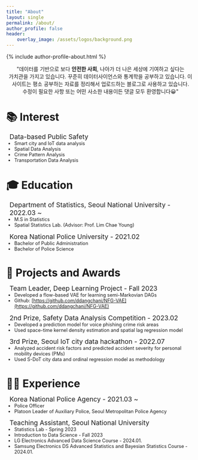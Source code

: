 ```yaml
---
title: "About"
layout: single
permalink: /about/
author_profile: false
header:
    overlay_image: /assets/logos/background.png
---
```

{% include author-profile-about.html %}

<div class="intro">
<p align="center">
"데이터를 기반으로 보다 <span class="word-highlight">안전한 사회</span>, 나아가 더 나은 세상에 기여하고 싶다는 가치관을 가지고 있습니다. 꾸준히 데이터사이언스와 통계학을 공부하고 있습니다. 이 사이트는 평소 공부하는 자료를 정리해서 업로드하는 블로그로 사용하고 있습니다. 수정이 필요한 사항 또는 어떤 사소한 내용이든 댓글 모두 환영합니다😀"
</p>
</div>

# 📚 Interest
## Data-based Public Safety

- Smart city and IoT data analysis
- Spatial Data Analysis
- Crime Pattern Analysis
- Transportation Data Analysis

# 🎓 Education 

## Department of Statistics, Seoul National University - 2022.03 ~
  - M.S in Statistics
  - Spatial Statistics Lab. (Advisor: Prof. Lim Chae Young)


## Korea National Police University - 2021.02
  - Bachelor of Public Administration
  - Bachelor of Police Science

# 🥇 Projects and Awards

## Team Leader, Deep Learning Project - Fall 2023
- Developed a flow-based VAE for learning semi-Markovian DAGs
- Github: [https://github.com/ddangchani/NFG-VAE](https://github.com/ddangchani/NFG-VAE)

## 2nd Prize, Safety Data Analysis Competition - 2023.02
- Developed a prediction model for voice phishing crime risk areas
- Used space-time kernel density estimation and spatial lag regression model      
    
## 3rd Prize, Seoul IoT city data hackathon - 2022.07
- Analyzed accident risk factors and predicted accident severity for personal mobility devices (PMs)
- Used S-DoT city data and ordinal regression model as methodology

# 👮‍♂️ Experience
## Korea National Police Agency - 2021.03 ~
- Police Officer
- Platoon Leader of Auxiliary Police, Seoul Metropolitan Police Agency

## Teaching Assistant, Seoul National University
- Statistics Lab - Spring 2023
- Introduction to Data Science - Fall 2023
- LG Electronics Advanced Data Science Course - 2024.01.
- Samsung Electronics DS Advanced Statistics and Bayesian Statistics Course - 2024.01.


<style>
  body {
    word-break: keep-all;
  }
  h1 {
    /* font-size: 1.5em !important; */
    /* border-bottom: none !important; */
    margin-bottom: 0.5em !important;

  }
  h2 {
    padding-left: 0.5em !important;
    font-size: 1.25em;
    font-weight: normal !important;
    border-bottom: none !important;
    margin-top: 0em !important;
    margin-bottom: 0em !important;
  }
  h3 {
    font-size: 1em;
  }
  ul {
    font-size: 0.9em !important;
    margin-top: 0em !important;
  }

  ul ul {
    margin-top: 0.5em !important;
    font-size: 0.8em !important; 
    text-indent: 1em !important;
    padding-left: 1em !important;
  }

  .word-highlight {
    font-weight: bold;
    font-size: 1em !important;
    display: inline-block;
    position: relative;
    width: fit-content;
  }

  .word-highlight::after{
    content: "";
    width: 0; /* Initially, the highlight starts with no width */
    height: 100%;
    background-color: rgba(155,251,225,0.5);    
    position: absolute;
    left: 0;
    transition: width 0.3s ease-in-out; /* Transition width property */
    pointer-events: none;
    z-index: -1;
}

.intro {
  cursor: pointer;
}

.intro:hover .word-highlight::after {
  width: 100%;
}
</style>